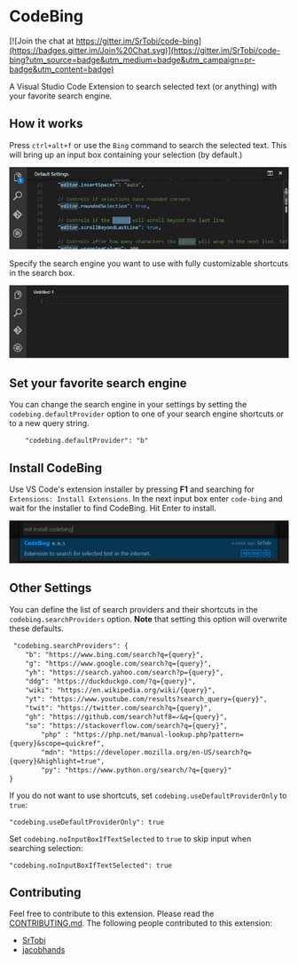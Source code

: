 # CodeBing

[![Join the chat at https://gitter.im/SrTobi/code-bing](https://badges.gitter.im/Join%20Chat.svg)](https://gitter.im/SrTobi/code-bing?utm_source=badge&utm_medium=badge&utm_campaign=pr-badge&utm_content=badge)

A Visual Studio Code Extension to search selected text (or anything) with your favorite search engine.

## How it works

Press `ctrl+alt+f` or use the `Bing` command to search the selected text.
This will bring up an input box containing your selection (by default.)

![Preview](/images/preview.gif?raw=true)

Specify the search engine you want to use with fully customizable shortcuts in the search box.

![Shortcut preview](/images/shortcuts.gif?raw=true)

## Set your favorite search engine

You can change the search engine in your settings by setting the `codebing.defaultProvider` option to one of your search engine shortcuts or to a new query string.

```
	"codebing.defaultProvider": "b"
```


## Install CodeBing

Use VS Code's extension installer by pressing __F1__ and searching for `Extensions: Install Extensions`.
In the next input box enter `code-bing` and wait for the installer to find CodeBing. Hit Enter to install.

![Installation](/images/install.png)

## Other Settings

You can define the list of search providers and their shortcuts in the `codebing.searchProviders` option.
__Note__ that setting this option will overwrite these defaults.

```
 "codebing.searchProviders": {
	"b": "https://www.bing.com/search?q={query}",
	"g": "https://www.google.com/search?q={query}",
	"yh": "https://search.yahoo.com/search?p={query}",
	"ddg": "https://duckduckgo.com/?q={query}",
	"wiki": "https://en.wikipedia.org/wiki/{query}",
	"yt": "https://www.youtube.com/results?search_query={query}",
	"twit": "https://twitter.com/search?q={query}",
	"gh": "https://github.com/search?utf8=✓&q={query}",
	"so": "https://stackoverflow.com/search?q={query}",
        "php" : "https://php.net/manual-lookup.php?pattern={query}&scope=quickref",
        "mdn": "https://developer.mozilla.org/en-US/search?q={query}&highlight=true",
        "py": "https://www.python.org/search/?q={query}"
}
```

If you do not want to use shortcuts, set `codebing.useDefaultProviderOnly` to `true`:

```
"codebing.useDefaultProviderOnly": true
```

Set `codebing.noInputBoxIfTextSelected` to `true` to skip input when searching selection:

```
"codebing.noInputBoxIfTextSelected": true
```

## Contributing

Feel free to contribute to this extension. Please read the [CONTRIBUTING.md](/CONTRIBUTING.md). The following people contributed to this extension:

- [SrTobi](https://github.com/SrTobi)
- [jacobhands](https://github.com/jacobhands)
